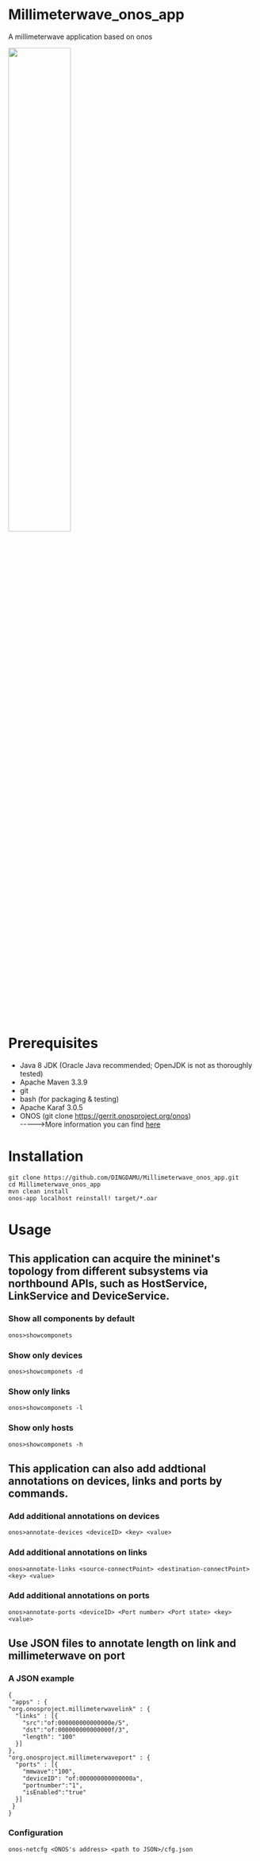 # Millimeterwave_onos_app
A millimeterwave application based on onos

<img src="https://github.com/DINGDAMU/Millimeterwave_onos_app/blob/master/architecture%20overview.png" width="50%" height="50%" />  

# Prerequisites
- Java 8 JDK (Oracle Java recommended; OpenJDK is not as thoroughly tested)
- Apache Maven 3.3.9
- git
- bash (for packaging & testing)
- Apache Karaf 3.0.5
- ONOS (git clone https://gerrit.onosproject.org/onos)  
----->More information you can find [here](https://wiki.onosproject.org/display/ONOS/Installing+and+Running+ONOS)


# Installation 
    git clone https://github.com/DINGDAMU/Millimeterwave_onos_app.git 
    cd Millimeterwave_onos_app
    mvn clean install 
    onos-app localhost reinstall! target/*.oar
 
# Usage 
## This application can acquire the mininet's topology from different subsystems via northbound APIs, such as HostService, LinkService and DeviceService.  
### Show all components by default
    onos>showcomponets  
### Show only devices
    onos>showcomponets -d  
### Show only links
    onos>showcomponets -l  
### Show only hosts
    onos>showcomponets -h  
    
## This application can also add addtional annotations on devices, links and ports by commands.


### Add additional annotations on devices
    onos>annotate-devices <deviceID> <key> <value>  
   
### Add additional annotations on links
    onos>annotate-links <source-connectPoint> <destination-connectPoint> <key> <value>
    
### Add additional annotations on ports
    onos>annotate-ports <deviceID> <Port number> <Port state> <key> <value>
    
## Use JSON files to annotate length on link and millimeterwave on port 
### A JSON example  
    {
     "apps" : {
    "org.onosproject.millimeterwavelink" : {
      "links" : [{
        "src":"of:000000000000000e/5",
        "dst":"of:000000000000000f/3",
        "length": "100"
      }]
    },
    "org.onosproject.millimeterwaveport" : {
      "ports" : [{
        "mmwave":"100",
        "deviceID": "of:000000000000000a",
        "portnumber":"1",
        "isEnabled":"true"
      }]
     }
    }
### Configuration  
    onos-netcfg <ONOS's address> <path to JSON>/cfg.json 

